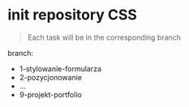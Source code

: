 # init repository CSS

> Each task will be in the corresponding branch

branch:

- 1-stylowanie-formularza
- 2-pozycjonowanie
- ...
- 9-projekt-portfolio
